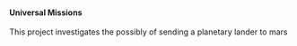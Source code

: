 #### Universal Missions

This project investigates the possibly of sending a planetary lander to mars
